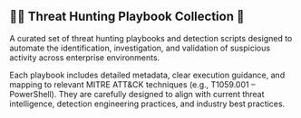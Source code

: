 ## 🕵️‍♂️ Threat Hunting Playbook Collection 📁

A curated set of threat hunting playbooks and detection scripts designed to automate the identification, investigation, and validation of suspicious activity across enterprise environments.

Each playbook includes detailed metadata, clear execution guidance, and mapping to relevant MITRE ATT&CK techniques (e.g., T1059.001 – PowerShell). They are carefully designed to align with current threat intelligence, detection engineering practices, and industry best practices.
